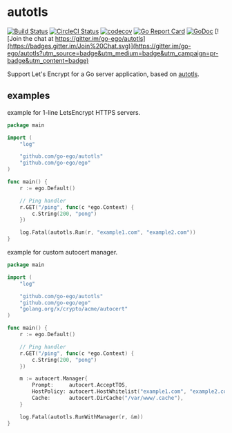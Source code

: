 # autotls

[![Build Status](https://travis-ci.org/go-ego/autotls.svg?branch=master)](https://travis-ci.org/ego-ego/autotls) 
[![CircleCI Status](https://circleci.com/gh/go-ego/autotls.svg?style=shield)](https://circleci.com/gh/go-ego/autotls)
[![codecov](https://codecov.io/gh/go-ego/autotls/branch/master/graph/badge.svg)](https://codecov.io/gh/go-ego/autotls)
[![Go Report Card](https://goreportcard.com/badge/github.com/go-ego/autotls)](https://goreportcard.com/report/github.com/go-ego/autotls)
[![GoDoc](https://godoc.org/github.com/go-ego/autotls?status.svg)](https://godoc.org/github.com/go-ego/autotls)
[![Join the chat at https://gitter.im/go-ego/autotls](https://badges.gitter.im/Join%20Chat.svg)](https://gitter.im/go-ego/autotls?utm_source=badge&utm_medium=badge&utm_campaign=pr-badge&utm_content=badge)

Support Let's Encrypt for a Go server application, based on [autotls](https://github.com/gin-gonic/autotls).

## examples

example for 1-line LetsEncrypt HTTPS servers.

[embedmd]:# (examples/example1.go go)
```go
package main

import (
	"log"

	"github.com/go-ego/autotls"
	"github.com/go-ego/ego"
)

func main() {
	r := ego.Default()

	// Ping handler
	r.GET("/ping", func(c *ego.Context) {
		c.String(200, "pong")
	})

	log.Fatal(autotls.Run(r, "example1.com", "example2.com"))
}
```

example for custom autocert manager.

[embedmd]:# (examples/example2/example2.go go)
```go
package main

import (
	"log"

	"github.com/go-ego/autotls"
	"github.com/go-ego/ego"
	"golang.org/x/crypto/acme/autocert"
)

func main() {
	r := ego.Default()

	// Ping handler
	r.GET("/ping", func(c *ego.Context) {
		c.String(200, "pong")
	})

	m := autocert.Manager{
		Prompt:     autocert.AcceptTOS,
		HostPolicy: autocert.HostWhitelist("example1.com", "example2.com"),
		Cache:      autocert.DirCache("/var/www/.cache"),
	}

	log.Fatal(autotls.RunWithManager(r, &m))
}
```
